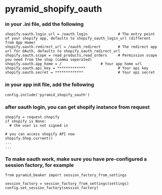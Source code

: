 # pyramid_shopify_oauth

### in your .ini file, add the following
```
shopify.oauth.login_url = /oauth_login	            # The entry point of your shopify app, defaults to shopify_oauth_login_url (different from App Home)
shopify.oauth.redirect_url = /oauth_redirect        # The redirect app url for OAuth, defaults to shopify_oauth_redirect_url
shopify.oauth.scope = read_products,read_orders     # Permission scope you need from the shop (comma seperated)
shopify.oauth.app_home = /		            # Your app home url
shopify.oauth.api_key = *************               # Your api key
shopify.oauth.secret = *************                # Your api secret
```

### in your app __init__ file, add the following
```
config.include('pyramid_shopify_oauth')
```

### after oauth login, you can get shopify instance from request
```
shopify = request.shopify
if shopify is None:
  # the user is not signed in

# you can access shopify API now
shopify.Shop.current()
...
...
```

### To make oauth work, make sure you have pre-configured a session factory, for example
```
from pyramid_beaker import session_factory_from_settings

session_factory = session_factory_from_settings(settings)
config.set_session_factory(session_factory)
```
